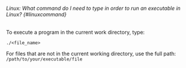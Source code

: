 ###### Linux: What command do I need to type in order to run an executable in Linux? {#linuxcommand} 

To execute a
program in the current work directory, type: 

```{.outline}
./<file_name>
``` 

For files that are not in the current working directory, 
use the full path:
`/path/to/your/executable/file`
